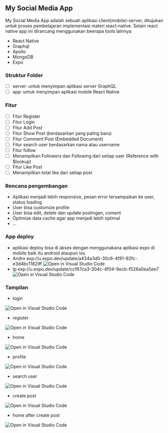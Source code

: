 ## My Social Media App

My Social Media App adalah sebuah aplikasi client(mobile)-server, ditujukan untuk proses pembelajaran implementasi materi react-native. Selain react native app ini dirancang menggunakan beerapa tools lainnya:

- React Native
- Graphql
- Apollo
- MongoDB
- Expo

### Struktur Folder

- [ ] server: untuk menyimpan aplikasi server GraphQL
- [ ] app: untuk menyimpan aplikasi mobile React Native

### Fitur

- [ ] Fitur Register
- [ ] Fitur Login
- [ ] FItur Add Post
- [ ] Fitur Show Post (berdasarkan yang paling baru)
- [ ] Fitur Comment Post (Embedded Document)
- [ ] Fitur search user berdasarkan nama atau username
- [ ] Fitur follow
- [ ] Menampilkan Followers dan Following dari setiap user (Reference with $lookup)
- [ ] Fitur Like Post
- [ ] Menampilkan total like dari setiap post

### Rencana pengembangan

- Aplikasi menjadi lebih responsive, pesan error tersampaikan ke user, status loading
- User bisa customize profile
- User bisa edit, delete dan update postingan, coment
- Optimize data cache agar app menjadi lebih optimal
- ...

### App deploy

- aplikasi deploy bisa di akses dengan menggunakana aplikasi expo di mobile baik itu android ataupun ios
- Andro
  exp://u.expo.dev/update/a434a3d0-30c6-4f91-92fc-e3d4bc11829f
  ![Open in Visual Studio Code](/assets/android.png)
- Ip
  exp://u.expo.dev/update/ccf67ca3-304c-4f04-9ecb-f526a0ea5ee7
  ![Open in Visual Studio Code](/assets/ip.png)

### Tampilan

- login

![Open in Visual Studio Code](/assets/login.jpeg)

- register

![Open in Visual Studio Code](/assets/register.jpeg)

- home

![Open in Visual Studio Code](/assets/home%20sebelum%20upload.jpeg)

- profile

![Open in Visual Studio Code](/assets/profile.jpeg)

- search user

![Open in Visual Studio Code](/assets/seaarch%20user.jpeg)

- create post

![Open in Visual Studio Code](/assets/create%20post.jpeg)

- home after create post

![Open in Visual Studio Code](/assets/post%20setelah%20upload.jpeg)
